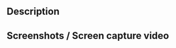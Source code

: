 <!-- Make sure you follow the PR title format [<TYPE>:<MODULE>] <SUBJECT> -->
<!-- For more info visit the CONTRIBUTING.md file -->

## Description

<!--- Describe your changes  -->
<!--- It can simply be your commit message, which you must have -->

## Screenshots / Screen capture video

<!-- Attach any screenshots if any -->
